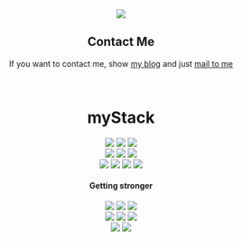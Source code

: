 
<div style="display: flex; align-items: center; justify-content: center;">
  <img src="https://img1.daumcdn.net/thumb/R1280x0/?scode=mtistory2&fname=https%3A%2F%2Fblog.kakaocdn.net%2Fdn%2FkBcVa%2FbtsBq3lN1ga%2FKGKVnsRtWeobvN3lDA1IbK%2Fimg.png" style="max-width: 50%;">

</div>



<p align="center">

<div align="center">

## Contact Me
If you want to contact me, show [my blog](https://keartt.tistory.com/) and just [mail to me](mailto:shalpha_2@naver.com)

</div>
<br>
<div align="center">

# myStack

</div>
<div align="center">
<div style="display:flex; flex-direction:column; align-items: center; justify-content: center;">
    <div>
        <img src="https://img.shields.io/badge/Spring-6DB33F?style=flat-square&logo=spring&logoColor=white">
<!--         <img src="https://img.shields.io/badge/java-FF7800?style=flat-square&logo=java&logoColor=white"> -->
        <img src="https://img.shields.io/badge/Spring Boot-6DB33F?style=flat-square&logo=Spring Boot&logoColor=white">
              <img src="https://img.shields.io/badge/PostgreSQL-4169E1?style=flat-square&logo=postgresql&logoColor=white">
    </div>
   <div>
<!--         <img src="https://img.shields.io/badge/html5-E34F26?style=flat-square&logo=html5&logoColor=white"> 
        <img src="https://img.shields.io/badge/css-1572B6?style=flat-square&logo=css3&logoColor=white">  -->
        <img src="https://img.shields.io/badge/Linux-FCC624?style=flat-square&logo=linux&logoColor=black"> 
        <img src="https://img.shields.io/badge/Apache&Tomcat-F8DC75?style=flat-square&logo=apachetomcat&logoColor=black">
        <img src="https://img.shields.io/badge/Amazon AWS-232F3E?style=flat-square&logo=amazon aws&logoColor=white"> 
    </div>
    <div>
        <img src="https://img.shields.io/badge/Javascript-F7DF1E?style=flat-square&logo=javascript&logoColor=black"> 
        <img src="https://img.shields.io/badge/Node.js-339933?style=flat-square&logo=node.js&logoColor=white"> 
              <img src="https://img.shields.io/badge/Openlayers-1F6B75?style=flat-square&logo=Openlayers">
        <img src="https://img.shields.io/badge/jQuery-0769AD?style=flat-square&logo=jquery">
    </div>
   
</div>
</div>
<div align="center">

#### Getting stronger

</div>
<div align="center">
<div style="display:flex; flex-direction:column; align-items: center; justify-content: center;">
  <div>
        <img src="https://img.shields.io/badge/Kotiln-7F52FF?style=flat-square&logo=kotlin&logoColor=white"> 
        <img src="https://img.shields.io/badge/Docker-2496ED?style=flat-square&logo=docker&logoColor=white"> 
        <img src="https://img.shields.io/badge/MongoDB-47A248?style=flat-square&logo=mongodb&logoColor=white">
    </div>
    <div> 
        <img src="https://img.shields.io/badge/Cesium-6CADDF?style=flat-square&logo=Cesium&logoColor=white"> 
        <img src="https://img.shields.io/badge/React-61DAFB?style=flat-square&logo=react&logoColor=white"> 
        <img src="https://img.shields.io/badge/Typescript-3178C6?style=flat-square&logo=typescript&logoColor=white"> 
    </div>
      <div>
        <img src="https://img.shields.io/badge/Three.js-000000?style=flat-square&logo=three.js&logoColor=white"> 
        <img src="https://img.shields.io/badge/Next.js-000000?style=flat-square&logo=next.js&logoColor=white"> 
<!--         <img src="https://img.shields.io/badge/MapBox-000000?style=flat-square&logo=mapbox&logoColor=white"> -->
  </div> 
   <br>
</div>
</div>
